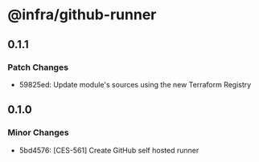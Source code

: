 # @infra/github-runner

## 0.1.1

### Patch Changes

- 59825ed: Update module's sources using the new Terraform Registry

## 0.1.0

### Minor Changes

- 5bd4576: [CES-561] Create GitHub self hosted runner
